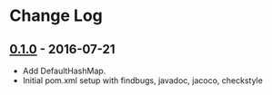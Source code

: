 # Change Log #

## [0.1.0][v010] - 2016-07-21 ##

* Add DefaultHashMap.
* Initial pom.xml setup with findbugs, javadoc, jacoco, checkstyle

<!--  Links -->

[v010]: https://github.com/fsquillace/guavaberry/releases/tag/0.1.0
